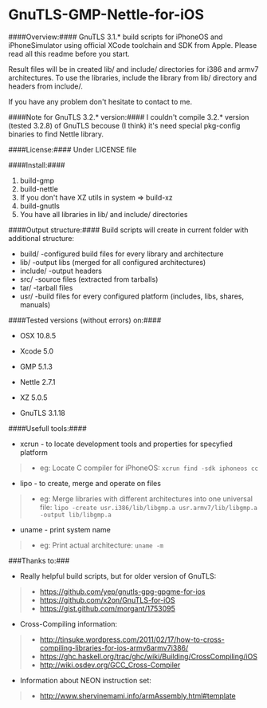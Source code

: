 GnuTLS-GMP-Nettle-for-iOS
=========================
####Overview:####
GnuTLS 3.1.* build scripts for iPhoneOS and iPhoneSimulator using official XCode toolchain and SDK from Apple.
Please read all this readme before you start.

Result files will be in created lib/ and include/ directories for i386 and armv7 architectures.
To use the libraries, include the library from lib/ directory and headers from include/.

If you have any problem don't hesitate to contact to me.

 
####Note for GnuTLS 3.2.* version:####
I couldn't compile 3.2.* version (tested 3.2.8) of GnuTLS becouse (I think) it's need special pkg-config binaries to find Nettle library.
 

####License:####
Under LICENSE file

 
####Install:####

 1. build-gmp
 2. build-nettle
 3. If you don't have XZ utils in system => build-xz
 4. build-gnutls
 5. You have all libraries in lib/ and include/ directories
 
 
####Output structure:####
Build scripts will create in current folder with additional structure:

  * build/    -configured build files for every library and architecture
  * lib/		-output libs (merged for all configured architectures)
  * include/	-output headers
  * src/		-source files (extracted from tarballs)
  * tar/		-tarball files
  * usr/		-build files for every configured platform (includes, libs, shares, manuals)


####Tested versions (without errors) on:####
* OSX	10.8.5
* Xcode	5.0

* GMP 	5.1.3
* Nettle	2.7.1
* XZ		5.0.5
* GnuTLS	3.1.18
  

####Usefull tools:####
* xcrun - to locate development tools and properties for specyfied platform
 >+ eg: 	Locate C compiler for iPhoneOS: 
		`xcrun find -sdk iphoneos cc`
* lipo - to create, merge and operate on files
 >+ eg: 	Merge libraries with different architectures into one universal file: 
		`lipo -create usr.i386/lib/libgmp.a usr.armv7/lib/libgmp.a -output lib/libgmp.a`
* uname - print system name
 >+ eg: 	Print actual architecture: 
		`uname -m`

###Thanks to:###
* Really helpful build scripts, but for older version of GnuTLS:
>* <https://github.com/yep/gnutls-gpg-gpgme-for-ios>
>* <https://github.com/x2on/GnuTLS-for-iOS>
>* <https://gist.github.com/morgant/1753095>

* Cross-Compiling information:
>* <http://tinsuke.wordpress.com/2011/02/17/how-to-cross-compiling-libraries-for-ios-armv6armv7i386/>
>* <https://ghc.haskell.org/trac/ghc/wiki/Building/CrossCompiling/iOS>
>* <http://wiki.osdev.org/GCC_Cross-Compiler>

* Information about NEON instruction set:
>* <http://www.shervinemami.info/armAssembly.html#template>